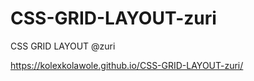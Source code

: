 # CSS-GRID-LAYOUT-zuri
CSS GRID LAYOUT @zuri

https://kolexkolawole.github.io/CSS-GRID-LAYOUT-zuri/
